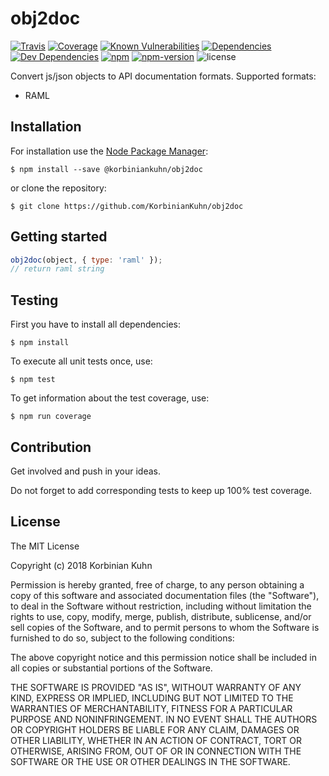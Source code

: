 # obj2doc

[![Travis](https://img.shields.io/travis/KorbinianKuhn/obj2doc.svg?style=flat-square)](https://travis-ci.org/KorbinianKuhn/obj2doc/builds)
[![Coverage](http://img.shields.io/coveralls/KorbinianKuhn/obj2doc.svg?style=flat-square&branch=master)](https://coveralls.io/r/KorbinianKuhn/obj2doc)
[![Known Vulnerabilities](https://snyk.io/test/github/KorbinianKuhn/obj2doc/badge.svg?style=flat-square)](https://snyk.io/test/github/KorbinianKuhn/obj2doc)
[![Dependencies](https://img.shields.io/david/KorbinianKuhn/obj2doc.svg?style=flat-square)](https://david-dm.org/KorbinianKuhn/obj2doc)
[![Dev Dependencies](https://img.shields.io/david/dev/KorbinianKuhn/obj2doc.svg?style=flat-square)](https://david-dm.org/KorbinianKuhn/obj2doc)
[![npm](https://img.shields.io/npm/dt/@korbiniankuhn/obj2doc.svg?style=flat-square)](https://www.npmjs.com/package/@korbiniankuhn/obj2doc)
[![npm-version](https://img.shields.io/npm/v/@korbiniankuhn/obj2doc.svg?style=flat-square)](https://www.npmjs.com/package/@korbiniankuhn/obj2doc)
![license](https://img.shields.io/github/license/KorbinianKuhn/obj2doc.svg?style=flat-square)


Convert js/json objects to API documentation formats.
Supported formats:

- RAML

## Installation

For installation use the [Node Package Manager](https://github.com/npm/npm):

```
$ npm install --save @korbiniankuhn/obj2doc
```

or clone the repository:

```
$ git clone https://github.com/KorbinianKuhn/obj2doc
```

## Getting started

``` javascript
obj2doc(object, { type: 'raml' });
// return raml string
```

## Testing

First you have to install all dependencies:

```
$ npm install
```

To execute all unit tests once, use:

```
$ npm test
```

To get information about the test coverage, use:

```
$ npm run coverage
```

## Contribution

Get involved and push in your ideas.

Do not forget to add corresponding tests to keep up 100% test coverage.

## License

The MIT License

Copyright (c) 2018 Korbinian Kuhn

Permission is hereby granted, free of charge, to any person obtaining a copy
of this software and associated documentation files (the "Software"), to deal
in the Software without restriction, including without limitation the rights
to use, copy, modify, merge, publish, distribute, sublicense, and/or sell
copies of the Software, and to permit persons to whom the Software is
furnished to do so, subject to the following conditions:

The above copyright notice and this permission notice shall be included in
all copies or substantial portions of the Software.

THE SOFTWARE IS PROVIDED "AS IS", WITHOUT WARRANTY OF ANY KIND, EXPRESS OR
IMPLIED, INCLUDING BUT NOT LIMITED TO THE WARRANTIES OF MERCHANTABILITY,
FITNESS FOR A PARTICULAR PURPOSE AND NONINFRINGEMENT. IN NO EVENT SHALL THE
AUTHORS OR COPYRIGHT HOLDERS BE LIABLE FOR ANY CLAIM, DAMAGES OR OTHER
LIABILITY, WHETHER IN AN ACTION OF CONTRACT, TORT OR OTHERWISE, ARISING FROM,
OUT OF OR IN CONNECTION WITH THE SOFTWARE OR THE USE OR OTHER DEALINGS IN
THE SOFTWARE.